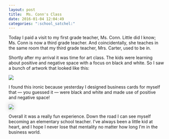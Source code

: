 ```yaml
---
layout: post
title:  Ms. Conn's Class
date: 2016-01-04 12:04:49
categories: ":school_satchel:"
---
```


<p>Today I paid a visit to my first grade teacher, Ms. Conn. Little did I know; Ms. Conn is now a third grade teacher. And coincidentally, she teaches in the same room that my third grade teacher, Mrs. Carter, used to be in.</p> 

<p>Shortly after my arrival it was time for art class. The kids were learning about positive and negative space with a focus on black and white. So I saw a bunch of artwork that looked like this:</p>

<img src="http://i.imgur.com/CspB0ws.gif">

<p>I found this ironic because yesterday I designed business cards for myself that — you guessed it — were black and white and made use of positive and negative space!</p>

<img style="box-shadow: 0 0 15px rgba(0, 0, 0, .25);" src="http://i.imgur.com/RaNED2M.png">

<p>Overall it was a really fun experience. Down the road I can see myself becoming an elementary school teacher. I've always been a little kid at heart, and I hope I never lose that mentality no matter how long I'm in the business world.</p>
